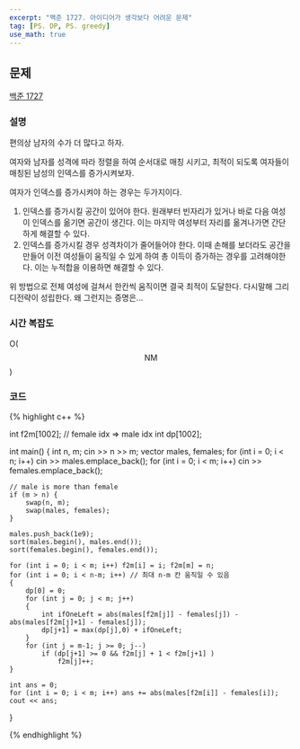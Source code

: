 ```yaml
---
excerpt: "백준 1727. 아이디어가 생각보다 어려운 문제"
tag: [PS. DP, PS. greedy]
use_math: true
---
```


## 문제

[백준 1727](https://www.acmicpc.net/problem/1727)


### 설명

편의상 남자의 수가 더 많다고 하자.

여자와 남자를 성격에 따라 정렬을 하여 순서대로 매칭 시키고, 최적이 되도록 여자들이 매칭된 남성의 인덱스를 증가시켜보자.

여자가 인덱스를 증가시켜야 하는 경우는 두가지이다.
1. 인덱스를 증가시킬 공간이 있어야 한다. 원래부터 빈자리가 있거나 바로 다음 여성이 인덱스를 옮기면 공간이 생긴다. 이는 마지막 여성부터 자리를 옮겨나가면 간단하게 해결할 수 있다.
2. 인덱스를 증가시킬 경우 성격차이가 줄어들어야 한다. 이때 손해를 보더라도 공간을 만들어 이전 여성들이 움직일 수 있게 하여 총 이득이 증가하는 경우를 고려해야한다. 이는 누적합을 이용하면 해결할 수 있다.

위 방법으로 전체 여성에 걸쳐서 한칸씩 움직이면 결국 최적이 도달한다. 다시말해 그리디전략이 성립한다. 왜 그런지는 증명은...


### 시간 복잡도

O($$ \mathrm{N}\mathrm{M} $$)


### 코드

{% highlight c++ %}

int f2m[1002];  // female idx => male idx
int dp[1002];

int main()
{
	int n, m;  cin >> n >> m;
	vector<int> males, females;
	for (int i = 0; i < n; i++) cin >> males.emplace_back();
	for (int i = 0; i < m; i++) cin >> females.emplace_back();
	
	// male is more than female
	if (m > n) {
		swap(n, m);
		swap(males, females);
	}

	males.push_back(1e9); 
	sort(males.begin(), males.end());
	sort(females.begin(), females.end());

	for (int i = 0; i < m; i++) f2m[i] = i; f2m[m] = n;
	for (int i = 0; i < n-m; i++) // 최대 n-m 칸 움직일 수 있음
	{
		dp[0] = 0;
		for (int j = 0; j < m; j++)
		{
			int ifOneLeft = abs(males[f2m[j]] - females[j]) - abs(males[f2m[j]+1] - females[j]);
			dp[j+1] = max(dp[j],0) + ifOneLeft;
		}
		for (int j = m-1; j >= 0; j--)
			if (dp[j+1] >= 0 && f2m[j] + 1 < f2m[j+1] ) 
				f2m[j]++;
	}

	int ans = 0;
	for (int i = 0; i < m; i++) ans += abs(males[f2m[i]] - females[i]);
	cout << ans;
}

{% endhighlight %}
